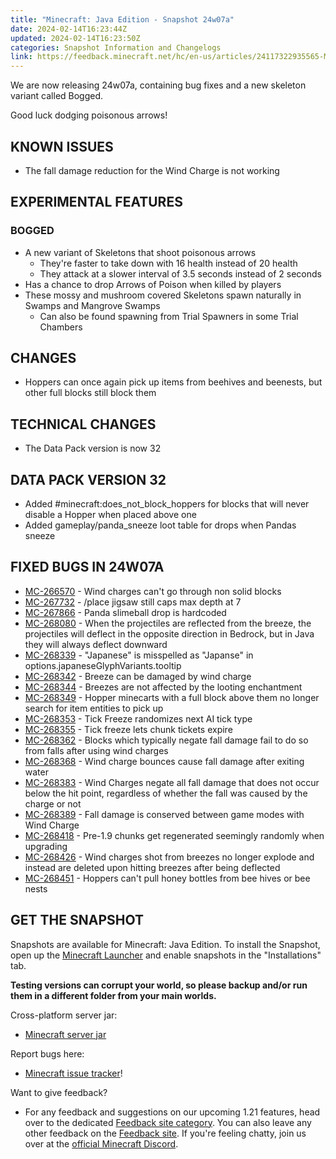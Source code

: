 ```yaml
---
title: "Minecraft: Java Edition - Snapshot 24w07a"
date: 2024-02-14T16:23:44Z
updated: 2024-02-14T16:23:50Z
categories: Snapshot Information and Changelogs
link: https://feedback.minecraft.net/hc/en-us/articles/24117322935565-Minecraft-Java-Edition-Snapshot-24w07a
---
```


We are now releasing 24w07a, containing bug fixes and a new skeleton variant called Bogged.

Good luck dodging poisonous arrows!

## KNOWN ISSUES

- The fall damage reduction for the Wind Charge is not working

## EXPERIMENTAL FEATURES

### BOGGED

- A new variant of Skeletons that shoot poisonous arrows
  - They're faster to take down with 16 health instead of 20 health
  - They attack at a slower interval of 3.5 seconds instead of 2 seconds
- Has a chance to drop Arrows of Poison when killed by players
- These mossy and mushroom covered Skeletons spawn naturally in Swamps and Mangrove Swamps
  - Can also be found spawning from Trial Spawners in some Trial Chambers

## CHANGES

- Hoppers can once again pick up items from beehives and beenests, but other full blocks still block them

## TECHNICAL CHANGES

- The Data Pack version is now 32

## DATA PACK VERSION 32

- Added \#minecraft:does_not_block_hoppers for blocks that will never disable a Hopper when placed above one
- Added gameplay/panda_sneeze loot table for drops when Pandas sneeze

## FIXED BUGS IN 24W07A

- [MC-266570](https://bugs.mojang.com/browse/MC-266570) - Wind charges can't go through non solid blocks
- [MC-267732](https://bugs.mojang.com/browse/MC-267732) - /place jigsaw still caps max depth at 7
- [MC-267866](https://bugs.mojang.com/browse/MC-267866) - Panda slimeball drop is hardcoded
- [MC-268080](https://bugs.mojang.com/browse/MC-268080) - When the projectiles are reflected from the breeze, the projectiles will deflect in the opposite direction in Bedrock, but in Java they will always deflect downward
- [MC-268339](https://bugs.mojang.com/browse/MC-268339) - "Japanese" is misspelled as "Japanse" in options.japaneseGlyphVariants.tooltip
- [MC-268342](https://bugs.mojang.com/browse/MC-268342) - Breeze can be damaged by wind charge
- [MC-268344](https://bugs.mojang.com/browse/MC-268344) - Breezes are not affected by the looting enchantment
- [MC-268349](https://bugs.mojang.com/browse/MC-268349) - Hopper minecarts with a full block above them no longer search for item entities to pick up
- [MC-268353](https://bugs.mojang.com/browse/MC-268353) - Tick Freeze randomizes next AI tick type
- [MC-268355](https://bugs.mojang.com/browse/MC-268355) - Tick freeze lets chunk tickets expire
- [MC-268362](https://bugs.mojang.com/browse/MC-268362) - Blocks which typically negate fall damage fail to do so from falls after using wind charges
- [MC-268368](https://bugs.mojang.com/browse/MC-268368) - Wind charge bounces cause fall damage after exiting water
- [MC-268383](https://bugs.mojang.com/browse/MC-268383) - Wind Charges negate all fall damage that does not occur below the hit point, regardless of whether the fall was caused by the charge or not
- [MC-268389](https://bugs.mojang.com/browse/MC-268389) - Fall damage is conserved between game modes with Wind Charge
- [MC-268418](https://bugs.mojang.com/browse/MC-268418) - Pre-1.9 chunks get regenerated seemingly randomly when upgrading
- [MC-268426](https://bugs.mojang.com/browse/MC-268426) - Wind charges shot from breezes no longer explode and instead are deleted upon hitting breezes after being deflected
- [MC-268451](https://bugs.mojang.com/browse/MC-268451) - Hoppers can't pull honey bottles from bee hives or bee nests

## GET THE SNAPSHOT

Snapshots are available for Minecraft: Java Edition. To install the Snapshot, open up the [Minecraft Launcher](https://www.minecraft.net/download.html) and enable snapshots in the "Installations" tab.

**Testing versions can corrupt your world, so please backup and/or run them in a different folder from your main worlds.**

Cross-platform server jar:

- [Minecraft server jar](https://piston-data.mojang.com/v1/objects/94acd52e9b9392e21a06231bdc4f8f0cd6ccb2af/server.jar)

Report bugs here:

- [Minecraft issue tracker](https://bugs.mojang.com/projects/MC/summary)!

Want to give feedback?

- For any feedback and suggestions on our upcoming 1.21 features, head over to the dedicated [Feedback site category](https://aka.ms/Minecraft121Feedback). You can also leave any other feedback on the [Feedback site](https://feedback.minecraft.net/). If you're feeling chatty, join us over at the [official Minecraft Discord](https://discordapp.com/invite/minecraft).
